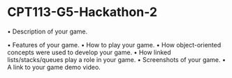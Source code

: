 # CPT113-G5-Hackathon-2
• Description of your game.

• Features of your game.
• How to play your game.
• How object-oriented concepts were used to develop your game.
• How linked lists/stacks/queues play a role in your game.
• Screenshots of your game.
• A link to your game demo video.
